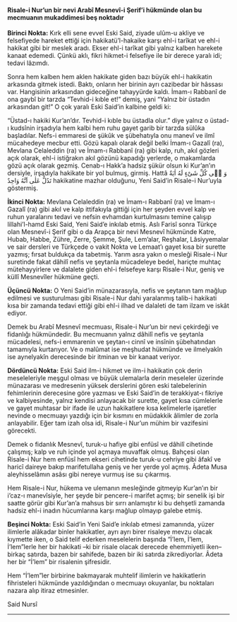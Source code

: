 #### Risale-i Nur’un bir nevi Arabî Mesnevî-i Şerif’i hükmünde olan bu mecmuanın mukaddimesi beş noktadır
**Birinci Nokta:** Kırk elli sene evvel Eski Said, ziyade ulûm-u akliye ve felsefiyede hareket ettiği için hakikatü’l-hakaike karşı ehl-i tarîkat ve ehl-i hakikat gibi bir meslek aradı. Ekser ehl-i tarîkat gibi yalnız kalben harekete kanaat edemedi. Çünkü aklı, fikri hikmet-i felsefiye ile bir derece yaralı idi; tedavi lâzımdı.

Sonra hem kalben hem aklen hakikate giden bazı büyük ehl-i hakikatin arkasında gitmek istedi. Baktı, onların her birinin ayrı cazibedar bir hâssası var. Hangisinin arkasından gideceğine tahayyürde kaldı. İmam-ı Rabbanî de ona gaybî bir tarzda “Tevhid-i kıble et!” demiş, yani “Yalnız bir üstadın arkasından git!” O çok yaralı Eski Said’in kalbine geldi ki:

“Üstad-ı hakiki Kur’an’dır. Tevhid-i kıble bu üstadla olur.” diye yalnız o üstad-ı kudsînin irşadıyla hem kalbi hem ruhu gayet garib bir tarzda sülûka başladılar. Nefs-i emmaresi de şükûk ve şübehatıyla onu manevî ve ilmî mücahedeye mecbur etti. Gözü kapalı olarak değil belki İmam-ı Gazalî (ra), Mevlana Celaleddin (ra) ve İmam-ı Rabbanî (ra) gibi kalp, ruh, akıl gözleri açık olarak, ehl-i istiğrakın akıl gözünü kapadığı yerlerde, o makamlarda gözü açık olarak gezmiş. Cenab-ı Hakk’a hadsiz şükür olsun ki Kur’an’ın dersiyle, irşadıyla hakikate bir yol bulmuş, girmiş. Hattâ <span class="arabic" dir="rtl">وَ فٖى كُلِّ شَىْءٍ لَهُ اٰيَةٌ تَدُلُّ عَلٰى اَنَّهُ وَاحِدٌ</span> hakikatine mazhar olduğunu, Yeni Said’in Risale-i Nur’uyla göstermiş.

**İkinci Nokta:** Mevlana Celaleddin (ra) ve İmam-ı Rabbanî (ra) ve İmam-ı Gazalî (ra) gibi akıl ve kalp ittifakıyla gittiği için her şeyden evvel kalp ve ruhun yaralarını tedavi ve nefsin evhamdan kurtulmasını temine çalışıp lillahi’l-hamd Eski Said, Yeni Said’e inkılab etmiş. Aslı Farisî sonra Türkçe olan Mesnevî-i Şerif gibi o da Arapça bir nevi Mesnevî hükmünde Katre, Hubab, Habbe, Zühre, Zerre, Şemme, Şule, Lem’alar, Reşhalar, Lâsiyyemalar ve sair dersleri ve Türkçede o vakit Nokta ve Lemaat’ı gayet kısa bir surette yazmış; fırsat buldukça da tabetmiş. Yarım asra yakın o mesleği Risale-i Nur suretinde fakat dâhilî nefis ve şeytanla mücadeleye bedel, hariçte muhtaç mütehayyirlere ve dalalete giden ehl-i felsefeye karşı Risale-i Nur, geniş ve küllî Mesnevîler hükmüne geçti.

**Üçüncü Nokta:** O Yeni Said’in münazarasıyla, nefis ve şeytanın tam mağlup edilmesi ve susturulması gibi Risale-i Nur dahi yaralanmış talib-i hakikati kısa bir zamanda tedavi ettiği gibi ehl-i ilhad ve dalaleti de tam ilzam ve iskât ediyor.

Demek bu Arabî Mesnevî mecmuası, Risale-i Nur’un bir nevi çekirdeği ve fidanlığı hükmündedir. Bu mecmuanın yalnız dâhilî nefis ve şeytanla mücadelesi, nefs-i emmarenin ve şeytan-ı cinnî ve insînin şübehatından tamamıyla kurtarıyor. Ve o malûmat ise meşhudat hükmünde ve ilmelyakîn ise aynelyakîn derecesinde bir itminan ve bir kanaat veriyor.

**Dördüncü Nokta:** Eski Said ilm-i hikmet ve ilm-i hakikatin çok derin meseleleriyle meşgul olması ve büyük ulemalarla derin meseleler üzerinde münazarası ve medresenin yüksek derslerini gören eski talebelerinin fehimlerinin derecesine göre yazması ve Eski Said’in de terakkiyat-ı fikriye ve kalbiyesinde, yalnız kendisi anlayacak bir surette, gayet kısa cümlelerle ve gayet muhtasar bir ifade ile uzun hakikatlere kısa kelimelerle işaretler nevinde o mecmuayı yazdığı için bir kısmını en müdakkik âlimler de zorla anlayabilir. Eğer tam izah olsa idi, Risale-i Nur’un mühim bir vazifesini görecekti.

Demek o fidanlık Mesnevî, turuk-u hafiye gibi enfüsî ve dâhilî cihetinde çalışmış; kalp ve ruh içinde yol açmaya muvaffak olmuş. Bahçesi olan Risale-i Nur hem enfüsî hem ekseri cihetinde turuk-u cehriye gibi âfakî ve haricî daireye bakıp marifetullaha geniş ve her yerde yol açmış. Âdeta Musa aleyhisselâmın asâsı gibi nereye vurmuş ise su çıkarmış.

Hem Risale-i Nur, hükema ve ulemanın mesleğinde gitmeyip Kur’an’ın bir i’caz-ı manevîsiyle, her şeyde bir pencere-i marifet açmış; bir senelik işi bir saatte görür gibi Kur’an’a mahsus bir sırrı anlamıştır ki bu dehşetli zamanda hadsiz ehl-i inadın hücumlarına karşı mağlup olmayıp galebe etmiş.

**Beşinci Nokta:** Eski Said’in Yeni Said’e inkılab etmesi zamanında, yüzer ilimlerle alâkadar binler hakikatler, ayrı ayrı birer risaleye mevzu olacak kıymette iken, o Said telif ederken meselelerin başında “İ’lem, İ’lem, İ’lem”lerle her bir hakikati –ki bir risale olacak derecede ehemmiyetli iken– birkaç satırda, bazen bir sahifede, bazen bir iki satırda zikrediyorlar. Âdeta her bir “İ’lem” bir risalenin şifresidir.

Hem “İ’lem”ler birbirine bakmayarak muhtelif ilimlerin ve hakikatlerin fihristeleri hükmünde yazıldığından o mecmuayı okuyanlar, bu noktaları nazara alıp itiraz etmesinler.

Said Nursî

***

